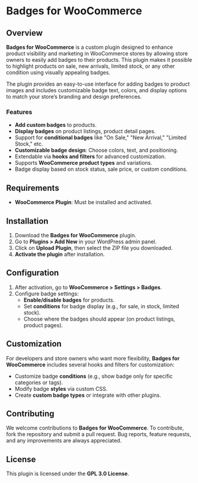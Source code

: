 # Badges for WooCommerce

## Overview

**Badges for WooCommerce** is a custom plugin designed to enhance product visibility and marketing in WooCommerce stores by allowing store owners to easily add badges to their products. This plugin makes it possible to highlight products on sale, new arrivals, limited stock, or any other condition using visually appealing badges. 

The plugin provides an easy-to-use interface for adding badges to product images and includes customizable badge text, colors, and display options to match your store’s branding and design preferences.

### Features
- **Add custom badges** to products.
- **Display badges** on product listings, product detail pages.
- Support for **conditional badges** like "On Sale," "New Arrival," "Limited Stock," etc.
- **Customizable badge design**: Choose colors, text, and positioning.
- Extendable via **hooks and filters** for advanced customization.
- Supports **WooCommerce product types** and variations.
- Badge display based on stock status, sale price, or custom conditions.

## Requirements

- **WooCommerce Plugin**: Must be installed and activated.

## Installation

1. Download the **Badges for WooCommerce** plugin.
2. Go to **Plugins > Add New** in your WordPress admin panel.
3. Click on **Upload Plugin**, then select the ZIP file you downloaded.
4. **Activate the plugin** after installation.

## Configuration

1. After activation, go to **WooCommerce > Settings > Badges**.
2. Configure badge settings:
   - **Enable/disable badges** for products.
   - Set **conditions** for badge display (e.g., for sale, in stock, limited stock).
   - Choose where the badges should appear (on product listings, product pages).
   
## Customization

For developers and store owners who want more flexibility, **Badges for WooCommerce** includes several hooks and filters for customization:

- Customize badge **conditions** (e.g., show badge only for specific categories or tags).
- Modify badge **styles** via custom CSS.
- Create **custom badge types** or integrate with other plugins.

## Contributing

We welcome contributions to **Badges for WooCommerce**. To contribute, fork the repository and submit a pull request. Bug reports, feature requests, and any improvements are always appreciated.

## License

This plugin is licensed under the **GPL 3.0 License**.
